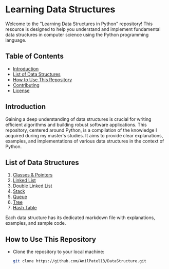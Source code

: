 # Learning Data Structures

Welcome to the "Learning Data Structures in Python" repository! This resource is designed to help you understand and implement fundamental data structures in computer science using the Python programming language.


## Table of Contents

- [Introduction](#introduction)
- [List of Data Structures](#list-of-data-structures)
- [How to Use This Repository](#how-to-use-this-repository)
- [Contributing](#contributing)
- [License](#license)

## Introduction

Gaining a deep understanding of data structures is crucial for writing efficient algorithms and building robust software applications. This repository, centered around Python, is a compilation of the knowledge I acquired during my master's studies. It aims to provide clear explanations, examples, and implementations of various data structures in the context of Python.

## List of Data Structures

1. [Classes & Pointers](#Classes&Pointers)
2. [Linked List](#LinkedList)
3. [Double Linked List](#DoubleLinkedList)
3. [Stack](#Stack)
4. [Queue](#Queue)
5. [Tree](#Tree)
7. [Hash Table](#HashTable)

Each data structure has its dedicated markdown file with explanations, examples, and sample code.

## How to Use This Repository

- Clone the repository to your local machine:
  ```bash
  git clone https://github.com/AnilPatel13/DataStructure.git


